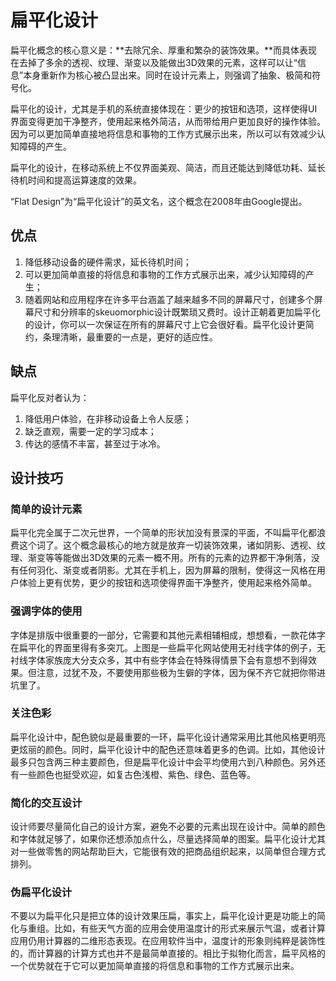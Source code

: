# 扁平化设计

扁平化概念的核心意义是：**去除冗余、厚重和繁杂的装饰效果。**而具体表现在去掉了多余的透视、纹理、渐变以及能做出3D效果的元素，这样可以让“信息”本身重新作为核心被凸显出来。同时在设计元素上，则强调了抽象、极简和符号化。

扁平化的设计，尤其是手机的系统直接体现在：更少的按钮和选项，这样使得UI界面变得更加干净整齐，使用起来格外简洁，从而带给用户更加良好的操作体验。因为可以更加简单直接地将信息和事物的工作方式展示出来，所以可以有效减少认知障碍的产生。

扁平化的设计，在移动系统上不仅界面美观、简洁，而且还能达到降低功耗、延长待机时间和提高运算速度的效果。

“Flat Design”为“扁平化设计”的英文名，这个概念在2008年由Google提出。

## 优点

1. 降低移动设备的硬件需求，延长待机时间；
2. 可以更加简单直接的将信息和事物的工作方式展示出来，减少认知障碍的产生；
3. 随着网站和应用程序在许多平台涵盖了越来越多不同的屏幕尺寸，创建多个屏幕尺寸和分辨率的skeuomorphic设计既繁琐又费时。设计正朝着更加扁平化的设计，你可以一次保证在所有的屏幕尺寸上它会很好看。扁平化设计更简约，条理清晰，最重要的一点是，更好的适应性。

## 缺点
扁平化反对者认为：
1. 降低用户体验，在非移动设备上令人反感；
2. 缺乏直观，需要一定的学习成本；
3. 传达的感情不丰富，甚至过于冰冷。

## 设计技巧

### 简单的设计元素
扁平化完全属于二次元世界，一个简单的形状加没有景深的平面，不叫扁平化都浪费这个词了。这个概念最核心的地方就是放弃一切装饰效果，诸如阴影、透视、纹理、渐变等等能做出3D效果的元素一概不用。所有的元素的边界都干净俐落，没有任何羽化、渐变或者阴影。尤其在手机上，因为屏幕的限制，使得这一风格在用户体验上更有优势，更少的按钮和选项使得界面干净整齐，使用起来格外简单。
### 强调字体的使用
字体是排版中很重要的一部分，它需要和其他元素相辅相成，想想看，一款花体字在扁平化的界面里得有多突兀。上图是一些扁平化网站使用无衬线字体的例子，无衬线字体家族庞大分支众多，其中有些字体会在特殊得情景下会有意想不到得效果。但注意，过犹不及，不要使用那些极为生僻的字体，因为保不齐它就把你带进坑里了。
### 关注色彩
扁平化设计中，配色貌似是最重要的一环，扁平化设计通常采用比其他风格更明亮更炫丽的颜色。同时，扁平化设计中的配色还意味着更多的色调。比如，其他设计最多只包含两三种主要颜色，但是扁平化设计中会平均使用六到八种颜色。另外还有一些颜色也挺受欢迎，如复古色浅橙、紫色、绿色、蓝色等。
### 简化的交互设计
设计师要尽量简化自己的设计方案，避免不必要的元素出现在设计中。简单的颜色和字体就足够了，如果你还想添加点什么，尽量选择简单的图案。扁平化设计尤其对一些做零售的网站帮助巨大，它能很有效的把商品组织起来，以简单但合理方式排列。
### 伪扁平化设计
不要以为扁平化只是把立体的设计效果压扁，事实上，扁平化设计更是功能上的简化与重组。比如，有些天气方面的应用会使用温度计的形式来展示气温，或者计算应用仍用计算器的二维形态表现。在应用软件当中，温度计的形象则纯粹是装饰性的，而计算器的计算方式也并不是最简单直接的。相比于拟物化而言，扁平风格的一个优势就在于它可以更加简单直接的将信息和事物的工作方式展示出来。
